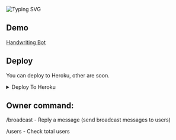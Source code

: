![Typing SVG](https://readme-typing-svg.herokuapp.com/?lines=Handwriting+Bot;Made+by+RSR)</p>

## Demo
<a href="https://t.me/MZupbot">Handwriting Bot</a>

## Deploy
You can deploy to Heroku, other are soon.

<details><summary>Deploy To Heroku</summary>
<p>
<br>
<a href="https://heroku.com/deploy?template=https://github.com/RSR-TG-Info/Handwritingbot">
  <img src="https://www.herokucdn.com/deploy/button.svg" alt="Deploy">
</a>
</p>
</details>

## Owner command:

/broadcast - Reply a message (send broadcast messages to users)
<p>/users - Check total users</p>

